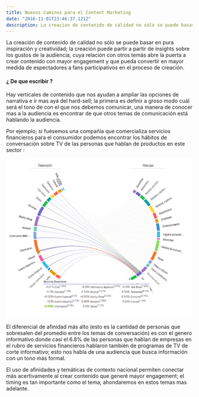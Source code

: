 ```yaml
---
title: Nuevos Caminos para el Content Marketing
date: "2016-11-01T23:46:37.121Z"
description: La creación de contenido de calidad no sólo se puede basar en pura inspiración y creatividad.
---
```


La creación de contenido de calidad no sólo se puede basar en pura inspiración y creatividad; la creación puede partir a partir de insights sobre los gustos de la audiencia, cuya relación con otros temás abre la puerta a crear contenido con mayor engagement y que pueda convertir en mayor medida de espectadores a fans participativos en el proceso de creación.

#### ¿ De que escribir ?

Hay verticales de contenido que nos ayudan a ampliar las opciones de narrativa e ir mas ayá del hard-sell; la primera es definir a groso modo cuál será el tono de con el que nos debemos comunicar, una manera de conocer mas a la audiencia es encontrar de que otros temas de comunicación está hablando la audiencia.

Por ejemplo; si fuésemos una compañía que comercializa servicios financieros para el consumidor podemos encontrar los hábitos de conversación sobre TV de las personas que hablan de productos en este sector :

![](./20b24-1_teydowzwilskkaqehs79g.png)

El diferencial de afinidad más alto (esto es la cantidad de personas que sobresalen del promedio entre los temas de conversación) es con el genero informativo donde casi el 6.8% de las personas que hablan de empresas en el rubro de servicios financieros hablaron también de programas de TV de corte informativo; esto nos habla de una audiencia que busca información con un tono más formal.

El uso de afinidades y temáticas de contexto nacional permiten conectar más acertivamente al crear contenido que generé mayor engagement; el timing es tan importante como el tema; ahondaremos en estos temas mas adelante.
